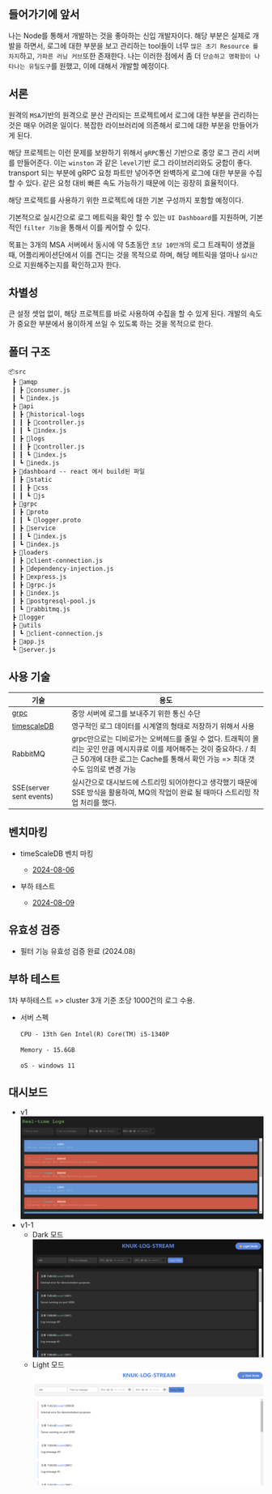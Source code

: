## 들어가기에 앞서

나는 Node를 통해서 개발하는 것을 좋아하는 신입 개발자이다. 해당 부분은 실제로 개발을 하면서, 로그에 대한 부분을 보고 관리하는 tool들이 너무 `많은 초기 Resource 를 차지`하고, `가파른 러닝 커브`또한 존재한다. 나는 이러한 점에서 좀 더 `단순하고 명확함이 나타나는 유틸도구`를 원했고, 이에 대해서 개발할 예정이다.

## 서론

원격의 `MSA`기반의 원격으로 분산 관리되는 프로젝트에서 로그에 대한 부분을 관리하는 것은 매우 어려운 일이다. 복잡한 라이브러리에 의존해서 로그에 대한 부분을 만들어가게 된다.

해당 프로젝트는 이런 문제를 보완하기 위해서 `gRPC`통신 기반으로 중앙 로그 관리 서버를 만들어준다. 이는 `winston` 과 같은 `level`기반 로그 라이브러리와도 궁합이 좋다. transport 되는 부분에 gRPC 요청 파트만 넣어주면 완벽하게 로그에 대한 부분을 수집할 수 있다. 같은 요청 대비 빠른 속도 가능하기 때문에 이는 굉장히 효율적이다.

해당 프로젝트를 사용하기 위한 프로젝트에 대한 기본 구성까지 포함할 예정이다.

기본적으로 실시간으로 로그 메트릭을 확인 할 수 있는 `UI Dashboard`를 지원하며, 기본적인 `filter 기능`을 통해서 이를 케어할 수 있다.

목표는 3개의 MSA 서버에서 동시에 약 5초동안 `초당 10만개`의 로그 트래픽이 생겼을 때, 어플리케이션단에서 이를 견디는 것을 목적으로 하며, 해당 메트릭을 얼마나 `실시간`으로 지원해주는지를 확인하고자 한다.

## 차별성

큰 설정 셋업 없이, 해당 프로젝트를 바로 사용하여 수집을 할 수 있게 된다. 개발의 속도가 중요한 부분에서 용이하게 쓰일 수 있도록 하는 것을 목적으로 한다.

## 폴더 구조

```
📦src
 ┣ 📂amqp
 ┃ ┣ 📜consumer.js
 ┃ ┗ 📜index.js
 ┣ 📂api
 ┃ ┣ 📂historical-logs
 ┃ ┃ ┣ 📜controller.js
 ┃ ┃ ┗ 📜index.js
 ┃ ┣ 📂logs
 ┃ ┃ ┣ 📜controller.js
 ┃ ┃ ┗ 📜index.js
 ┃ ┗ 📜inedx.js
 ┣ 📂dashboard -- react 에서 build된 파일
 ┃ ┣ 📂static
 ┃ ┃ ┣ 📂css
 ┃ ┃ ┗ 📂js
 ┣ 📂grpc
 ┃ ┣ 📂proto
 ┃ ┃ ┗ 📜logger.proto
 ┃ ┣ 📂service
 ┃ ┃ ┗ 📜index.js
 ┃ ┗ 📜index.js
 ┣ 📂loaders
 ┃ ┣ 📜client-connection.js
 ┃ ┣ 📜dependency-injection.js
 ┃ ┣ 📜express.js
 ┃ ┣ 📜grpc.js
 ┃ ┣ 📜index.js
 ┃ ┣ 📜postgresql-pool.js
 ┃ ┗ 📜rabbitmq.js
 ┣ 📂logger
 ┣ 📂utils
 ┃ ┗ 📜client-connection.js
 ┣ 📜app.js
 ┗ 📜server.js

```

## 사용 기술

| 기술                                 | 용도                                                                                                                                                                                                    |
| ------------------------------------ | ------------------------------------------------------------------------------------------------------------------------------------------------------------------------------------------------------- |
| [grpc](./docs/grpc.md)               | 중앙 서버에 로그를 보내주기 위한 통신 수단                                                                                                                                                              |
| [timescaleDB](./docs/timescaleDB.md) | 영구적인 로그 데이터를 시계열의 형태로 저장하기 위해서 사용                                                                                                                                             |
| RabbitMQ                             | grpc만으로는 디비로가는 오버헤드를 줄일 수 없다. 트래픽이 몰리는 곳인 만큼 메시지큐로 이를 제어해주는 것이 중요하다. / 최근 50개에 대한 로그는 Cache를 통해서 확인 가능 => 최대 갯수도 임의로 변경 가능 |
| SSE(server sent events)              | 실시간으로 대시보드에 스트리밍 되어야한다고 생각했기 때문에 SSE 방식을 활용하여, MQ의 작업이 완료 될 때마다 스트리밍 작업 처리를 했다.                                                                  |

## 벤치마킹

-   timeScaleDB 벤치 마킹

    -   [2024-08-06](./docs/benchmark.md)

-   부하 테스트
    -   [2024-08-09](./docs/benchmark2.md)

## 유효성 검증

-   필터 기능 유효성 검증 완료 (2024.08)

## 부하 테스트

1차 부하테스트 => cluster 3개 기준 초당 1000건의 로그 수용.

-   서버 스펙

    `CPU - 13th Gen Intel(R) Core(TM) i5-1340P`

    `Memory - 15.6GB`

    `oS - windows 11`

## 대시보드

-   v1
    ![alt text](./docs/mode-v1.png)
-   v1-1
    -   Dark 모드
        ![alt text](./docs/dark-mode.png)
    -   Light 모드
        ![alt text](./docs/light-mode.png)
